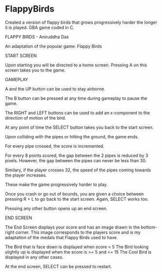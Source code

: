 # FlappyBirds
Created a version of flappy birds that grows progressively harder the longer it is played. GBA game coded in C.

FLAPPY BIRDS - Aniruddha Das

An adaptation of the popular game: Flappy Birds

START SCREEN

Upon starting you will be directed to a home screen.
Pressing A on this screen takes you to the game.

GAMEPLAY

A and the UP button can be used to stay airborne.

The B button can be pressed at any time during gameplay
 to pause the game.

The RIGHT and LEFT buttons can be used to add an x-component
 to the direction of motion of the bird.

 At any point of time the SELECT button takes you back to the
  start screen.

Upon colliding with the pipes or hitting the ground, the 
game ends.

For every pipe crossed, the score is incremented.

For every 8 points scored, the gap between the 2 pipes is 
reduced by 3 pixels. However, the gap between the pipes can
 never be less than 30.

 Similary, if the player crosses 32, the speed of the pipes 
coming towards the player increases.

These make the game progressively harder to play. 

Once you crash or go out of bounds, you are given a choice between
 pressing R + L to go back to the start screen. Again, SELECT works
  too.

Pressing any other button opens up an end screen. 

END SCREEN

The End Screen displays your score and has an image drawn in the bottom-
right corner. This image corresponds to the players score and is my 
adaptation of the medals that Flappy Birds used to have.

The Bird that is face down is displayed when score < 5
The Bird looking slightly up is displayed when the score is >= 5 and <= 15
The Cool Bird is displayed in any other cases.

At the end screen, SELECT can be pressed to restart.
